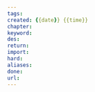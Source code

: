 ```yaml
---
tags: 
created: {{date}} {{time}}
chapter:
keyword:
des:
return:
import:
hard: 
aliases: 
done:
url:
---
```

